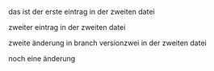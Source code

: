 das ist der erste eintrag in der zweiten datei

zweiter eintrag in der zweiten datei

zweite änderung in branch versionzwei in der zweiten datei

noch eine änderung
